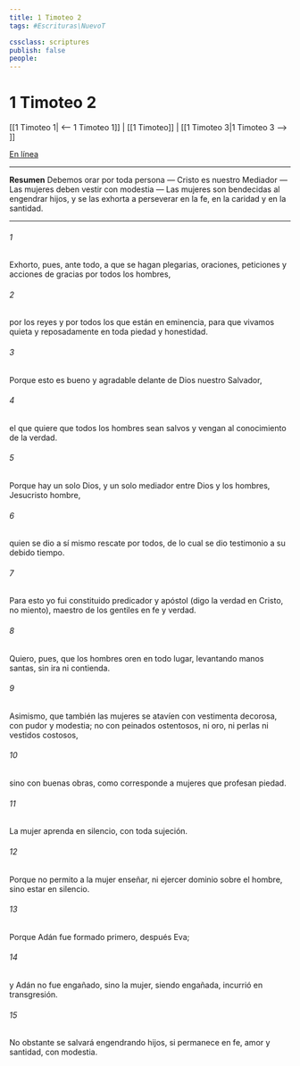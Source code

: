 ```yaml
---
title: 1 Timoteo 2
tags: #Escrituras\NuevoT

cssclass: scriptures
publish: false
people:
---
```


# 1 Timoteo 2
[[1 Timoteo 1| <-- 1 Timoteo 1]] | [[1 Timoteo]] | [[1 Timoteo 3|1 Timoteo 3 --> ]]

[En línea](https://churchofjesuschrist.org/study/scriptures/nt/1-tim/2?lang=spa)

---
__Resumen__
Debemos orar por toda persona — Cristo es nuestro Mediador — Las mujeres deben vestir con modestia — Las mujeres son bendecidas al engendrar hijos, y se las exhorta a perseverar en la fe, en la caridad y en la santidad.

---
###### 1 
Exhorto, pues, ante todo, a que se hagan plegarias, oraciones, peticiones y acciones de gracias por todos los hombres,

###### 2 
por los reyes y por todos los que están en eminencia, para que vivamos quieta y reposadamente en toda piedad y honestidad.

###### 3 
Porque esto es bueno y agradable delante de Dios nuestro Salvador,

###### 4 
el que quiere que todos los hombres sean salvos y vengan al conocimiento de la verdad.

###### 5 
Porque hay un solo Dios, y un solo mediador entre Dios y los hombres, Jesucristo hombre,

###### 6 
quien se dio a sí mismo  rescate por todos, de lo cual se dio testimonio a su debido tiempo.

###### 7 
Para esto yo fui constituido predicador y apóstol (digo la verdad en Cristo, no miento), maestro de los gentiles en fe y verdad.

###### 8 
Quiero, pues, que los hombres oren en todo lugar, levantando manos santas, sin ira ni contienda.

###### 9 
Asimismo, que también las mujeres se atavíen con vestimenta decorosa, con pudor y modestia; no con peinados ostentosos, ni oro, ni perlas ni vestidos costosos,

###### 10 
sino con buenas obras, como corresponde a mujeres que profesan piedad.

###### 11 
La mujer aprenda en silencio, con toda sujeción.

###### 12 
Porque no permito a la mujer enseñar, ni ejercer dominio sobre el hombre, sino estar en silencio.

###### 13 
Porque Adán fue formado primero, después Eva;

###### 14 
y Adán no fue engañado, sino la mujer, siendo engañada, incurrió en transgresión.

###### 15 
No obstante se salvará engendrando hijos, si permanece en fe, amor y santidad, con modestia.

